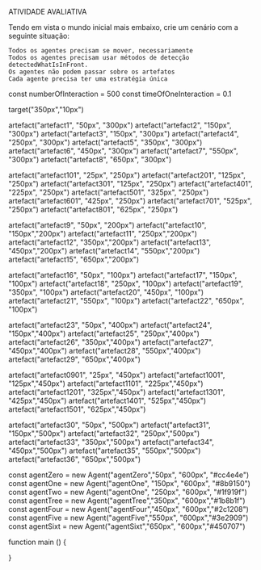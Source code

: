 ATIVIDADE AVALIATIVA


Tendo em vista o mundo inicial mais embaixo, crie um cenário com a seguinte situação:

    Todos os agentes precisam se mover, necessariamente
    Todos os agentes precisam usar métodos de detecção detectedWhatIsInFront.
    Os agentes não podem passar sobre os artefatos
    Cada agente precisa ter uma estratégia única

const numberOfInteraction = 500
const timeOfOneInteraction = 0.1

target("350px","10px")

artefact("artefact1", "50px", "300px")
artefact("artefact2", "150px", "300px")
artefact("artefact3", "150px", "300px")
artefact("artefact4", "250px", "300px")
artefact("artefact5", "350px", "300px")
artefact("artefact6", "450px", "300px")
artefact("artefact7", "550px", "300px")
artefact("artefact8", "650px", "300px")

artefact("artefact101", "25px",  "250px")
artefact("artefact201", "125px", "250px")
artefact("artefact301", "125px", "250px")
artefact("artefact401", "225px", "250px")
artefact("artefact501", "325px", "250px")
artefact("artefact601", "425px", "250px")
artefact("artefact701", "525px", "250px")
artefact("artefact801", "625px", "250px")


artefact("artefact9", "50px", "200px")
artefact("artefact10", "150px","200px")
artefact("artefact11", "250px","200px")
artefact("artefact12", "350px","200px")
artefact("artefact13", "450px","200px")
artefact("artefact14", "550px","200px")
artefact("artefact15", "650px","200px")


artefact("artefact16", "50px",  "100px")
artefact("artefact17", "150px", "100px")
artefact("artefact18", "250px", "100px")
artefact("artefact19", "350px", "100px")
artefact("artefact20", "450px", "100px")
artefact("artefact21", "550px", "100px")
artefact("artefact22", "650px", "100px")

artefact("artefact23", "50px", "400px")
artefact("artefact24", "150px","400px")
artefact("artefact25", "250px","400px")
artefact("artefact26", "350px","400px")
artefact("artefact27", "450px","400px")
artefact("artefact28", "550px","400px")
artefact("artefact29", "650px","400px")


artefact("artefact0901",  "25px", "450px")
artefact("artefact1001", "125px","450px")
artefact("artefact1101", "225px","450px")
artefact("artefact1201", "325px","450px")
artefact("artefact1301", "425px","450px")
artefact("artefact1401", "525px","450px")
artefact("artefact1501", "625px","450px")


artefact("artefact30", "50px", "500px")
artefact("artefact31", "150px","500px")
artefact("artefact32", "250px","500px")
artefact("artefact33", "350px","500px")
artefact("artefact34", "450px","500px")
artefact("artefact35", "550px","500px")
artefact("artefact36", "650px","500px")

const agentZero = new Agent("agentZero","50px", "600px", "#cc4e4e")
const agentOne = new Agent("agentOne", "150px", "600px", "#8b9150")
const agentTwo = new Agent("agentOne", "250px", "600px", "#1f919f")
const agentTree = new Agent("agentTree","350px", "600px","#1b8b1f")
const agentFour = new Agent("agentFour","450px", "600px","#2c1208")
const agentFive = new Agent("agentFive","550px", "600px","#3e2909")
const agentSixt = new Agent("agentSixt","650px", "600px","#450707")

function main () {

}

